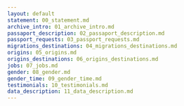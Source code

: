 ```yaml
---
layout: default
statement: 00_statement.md
archive_intro: 01_archive_intro.md
passaport_description: 02_passaport_description.md
passport_requests: 03_passport_requests.md
migrations_destinations: 04_migrations_destinations.md
origins: 05_origins.md
origins_destinations: 06_origins_destinations.md
jobs: 07_jobs.md
gender: 08_gender.md
gender_time: 09_gender_time.md
testimonials: 10_testimonials.md
data_description: 11_data_description.md
---
```


